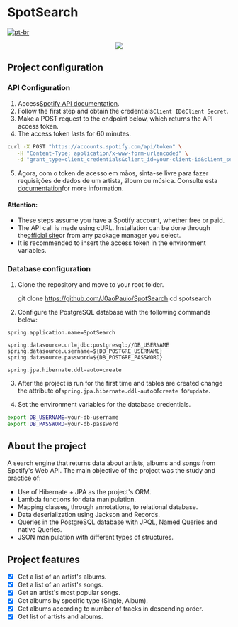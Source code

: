 # SpotSearch

[![pt-br](https://img.shields.io/badge/lang-pt--br-green.svg)](https://github.com/J0aoPaulo/currency-converter/blob/main/README.pt-br.md)

<p align=center>
<img src="https://github.com/J0aoPaulo/SpotSearch/assets/98539735/5252de87-4cd0-442f-9516-a6f25f4bde48">
</p>

## Project configuration

### API Configuration

1.  Access[Spotify API documentation](https://developer.spotify.com/documentation/web-api/tutorials/getting-started).
2.  Follow the first step and obtain the credentials`Client ID`e`Client Secret`.
3.  Make a POST request to the endpoint below, which returns the API access token.
4.  The access token lasts for 60 minutes.

```bash
curl -X POST "https://accounts.spotify.com/api/token" \
   -H "Content-Type: application/x-www-form-urlencoded" \
   -d "grant_type=client_credentials&client_id=your-client-id&client_secret=your-client-secret"
```

5.  Agora, com o token de acesso em mãos, sinta-se livre para fazer requisições de dados de um artista, álbum ou música. 
    Consulte esta [documentation](https://developer.spotify.com/documentation/web-api/reference/search)for more information.

#### Attention:

-   These steps assume you have a Spotify account, whether free or paid.
-   The API call is made using cURL. Installation can be done through the[official site](https://curl.se/download.html)or from any package manager you select.
-   It is recommended to insert the access token in the environment variables.

### Database configuration

1.  Clone the repository and move to your root folder.


    git clone https://github.com/J0aoPaulo/SpotSearch
    cd spotsearch

2.  Configure the PostgreSQL database with the following commands below:

```properties
spring.application.name=SpotSearch

spring.datasource.url=jdbc:postgresql://DB_USERNAME
spring.datasource.username=${DB_POSTGRE_USERNAME}
spring.datasource.password=${DB_POSTGRE_PASSWORD}

spring.jpa.hibernate.ddl-auto=create
```

3.  After the project is run for the first time and tables are created
    change the attribute of`spring.jpa.hibernate.ddl-auto`of`create `for`update`.

4.  Set the environment variables for the database credentials.

```bash
export DB_USERNAME=your-db-username
export DB_PASSWORD=your-db-password
```

## About the project

A search engine that returns data about artists, albums and songs from Spotify's Web API. The main objective of the project was
the study and practice of:

-   Use of Hibernate + JPA as the project's ORM.
-   Lambda functions for data manipulation.
-   Mapping classes, through annotations, to relational database.
-   Data deserialization using Jackson and Records.
-   Queries in the PostgreSQL database with JPQL, Named Queries and native Queries.
-   JSON manipulation with different types of structures.

## Project features

-   [x] Get a list of an artist's albums.
-   [x] Get a list of an artist's songs.
-   [x] Get an artist's most popular songs.
-   [x] Get albums by specific type (Single, Album).
-   [x] Get albums according to number of tracks in descending order.
-   [x] Get list of artists and albums.
